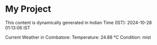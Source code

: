# My Project

This content is dynamically generated in Indian Time (IST): 2024-10-28 01:13:06 IST


Current Weather in Coimbatore:
Temperature: 24.88 °C
Condition: mist
